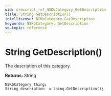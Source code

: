 ```yaml
---
uid: crmscript_ref_NSKbCategory_GetDescription
title: String GetDescription()
intellisense: NSKbCategory.GetDescription
keywords: NSKbCategory, GetDescription
so.topic: reference
---
```


# String GetDescription()

The description of this category.

**Returns:** String

```crmscript
NSKbCategory thing;
String description  = thing.GetDescription();
```

